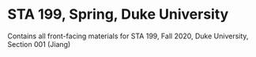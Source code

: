 # STA 199, Spring, Duke University

Contains all front-facing materials for STA 199, Fall 2020, Duke University, Section 001 (Jiang)
